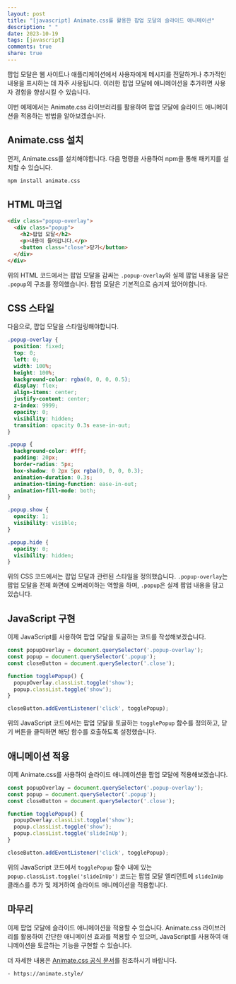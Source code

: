 ```yaml
---
layout: post
title: "[javascript] Animate.css를 활용한 팝업 모달의 슬라이드 애니메이션"
description: " "
date: 2023-10-19
tags: [javascript]
comments: true
share: true
---
```


팝업 모달은 웹 사이트나 애플리케이션에서 사용자에게 메시지를 전달하거나 추가적인 내용을 표시하는 데 자주 사용됩니다. 이러한 팝업 모달에 애니메이션을 추가하면 사용자 경험을 향상시킬 수 있습니다.

이번 예제에서는 Animate.css 라이브러리를 활용하여 팝업 모달에 슬라이드 애니메이션을 적용하는 방법을 알아보겠습니다.

## Animate.css 설치

먼저, Animate.css를 설치해야합니다. 다음 명령을 사용하여 npm을 통해 패키지를 설치할 수 있습니다.

```bash
npm install animate.css
```

## HTML 마크업

```html
<div class="popup-overlay">
  <div class="popup">
    <h2>팝업 모달</h2>
    <p>내용이 들어갑니다.</p>
    <button class="close">닫기</button>
  </div>
</div>
```

위의 HTML 코드에서는 팝업 모달을 감싸는 `.popup-overlay`와 실제 팝업 내용을 담은 `.popup`의 구조를 정의했습니다. 팝업 모달은 기본적으로 숨겨져 있어야합니다.

## CSS 스타일

다음으로, 팝업 모달을 스타일링해야합니다.

```css
.popup-overlay {
  position: fixed;
  top: 0;
  left: 0;
  width: 100%;
  height: 100%;
  background-color: rgba(0, 0, 0, 0.5);
  display: flex;
  align-items: center;
  justify-content: center;
  z-index: 9999;
  opacity: 0;
  visibility: hidden;
  transition: opacity 0.3s ease-in-out;
}

.popup {
  background-color: #fff;
  padding: 20px;
  border-radius: 5px;
  box-shadow: 0 2px 5px rgba(0, 0, 0, 0.3);
  animation-duration: 0.3s;
  animation-timing-function: ease-in-out;
  animation-fill-mode: both;
}

.popup.show {
  opacity: 1;
  visibility: visible;
}

.popup.hide {
  opacity: 0;
  visibility: hidden;
}
```

위의 CSS 코드에서는 팝업 모달과 관련된 스타일을 정의했습니다. `.popup-overlay`는 팝업 모달을 전체 화면에 오버레이하는 역할을 하며, `.popup`은 실제 팝업 내용을 담고 있습니다.

## JavaScript 구현

이제 JavaScript를 사용하여 팝업 모달을 토글하는 코드를 작성해보겠습니다.

```javascript
const popupOverlay = document.querySelector('.popup-overlay');
const popup = document.querySelector('.popup');
const closeButton = document.querySelector('.close');

function togglePopup() {
  popupOverlay.classList.toggle('show');
  popup.classList.toggle('show');
}

closeButton.addEventListener('click', togglePopup);
```

위의 JavaScript 코드에서는 팝업 모달을 토글하는 `togglePopup` 함수를 정의하고, 닫기 버튼을 클릭하면 해당 함수를 호출하도록 설정했습니다.

## 애니메이션 적용

이제 Animate.css를 사용하여 슬라이드 애니메이션을 팝업 모달에 적용해보겠습니다.

```javascript
const popupOverlay = document.querySelector('.popup-overlay');
const popup = document.querySelector('.popup');
const closeButton = document.querySelector('.close');

function togglePopup() {
  popupOverlay.classList.toggle('show');
  popup.classList.toggle('show');
  popup.classList.toggle('slideInUp');
}

closeButton.addEventListener('click', togglePopup);
```

위의 JavaScript 코드에서 `togglePopup` 함수 내에 있는 `popup.classList.toggle('slideInUp')` 코드는 팝업 모달 엘리먼트에 `slideInUp` 클래스를 추가 및 제거하여 슬라이드 애니메이션을 적용합니다.

## 마무리

이제 팝업 모달에 슬라이드 애니메이션을 적용할 수 있습니다. Animate.css 라이브러리를 활용하여 간단한 애니메이션 효과를 적용할 수 있으며, JavaScript를 사용하여 애니메이션을 토글하는 기능을 구현할 수 있습니다.

더 자세한 내용은 [Animate.css 공식 문서](https://animate.style/)를 참조하시기 바랍니다.

```html
- https://animate.style/
```